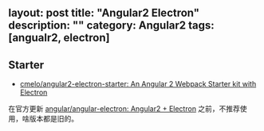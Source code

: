 layout: post
title: "Angular2 Electron"
description: ""
category: Angular2
tags: [angualr2, electron]
---

## Starter

- [cmelo/angular2-electron-starter: An Angular 2 Webpack Starter kit with Electron](https://github.com/cmelo/angular2-electron-starter)

在官方更新 [angular/angular-electron: Angular2 + Electron](https://github.com/angular/angular-electron) 之前，不推荐使用，啥版本都是旧的。
